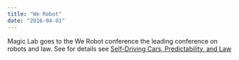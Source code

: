 ```yaml
---
title: "We Robot"
date: "2016-04-01"
---
```

Magic Lab goes to the We Robot conference the leading conference on robots and law. See for details see [Self-Driving Cars, Predictability, and Law](http://papers.ssrn.com/sol3/papers.cfm?abstract_id=2747491)